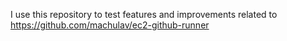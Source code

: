 I use this repository to test features and improvements related to https://github.com/machulav/ec2-github-runner
